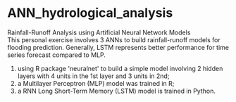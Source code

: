 # ANN_hydrological_analysis
Rainfall-Runoff Analysis using Artificial Neural Network Models </br>
This personal exercise involves 3 ANNs to build rainfall-runoff models for flooding prediction. Generally, LSTM represents better performance for time series forecast compared to MLP.
1) using R package 'neuralnet' to build a simple model involving 2 hidden layers with 4 units in the 1st layer and 3 units in 2nd; 
2) a Multilayer Perceptron (MLP) model was trained in R;
3) a RNN Long Short-Term Memory (LSTM) model is trained in Python.
